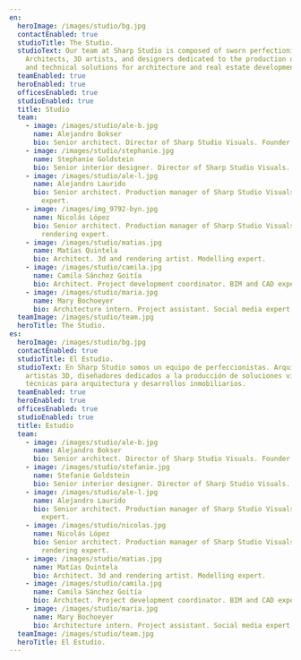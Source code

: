 ```yaml
---
en:
  heroImage: /images/studio/bg.jpg
  contactEnabled: true
  studioTitle: The Studio.
  studioText: Our team at Sharp Studio is composed of sworn perfectionists;
    Architects, 3D artists, and designers dedicated to the production of visual
    and technical solutions for architecture and real estate developments.
  teamEnabled: true
  heroEnabled: true
  officesEnabled: true
  studioEnabled: true
  title: Studio
  team:
    - image: /images/studio/ale-b.jpg
      name: Alejandro Bokser
      bio: Senior architect. Director of Sharp Studio Visuals. Founder.
    - image: /images/studio/stephanie.jpg
      name: Stephanie Goldstein
      bio: Senior interior designer. Director of Sharp Studio Visuals. Founder.
    - image: /images/studio/ale-l.jpg
      name: Alejandro Laurido
      bio: Senior architect. Production manager of Sharp Studio Visuals. Architecture
        expert.
    - image: /images/img_9792-byn.jpg
      name: Nicolás López
      bio: Senior architect. Production manager of Sharp Studio Visuals. 3d artist and
        rendering expert.
    - image: /images/studio/matias.jpg
      name: Matías Quintela
      bio: Architect. 3d and rendering artist. Modelling expert.
    - image: /images/studio/camila.jpg
      name: Camila Sánchez Goitía
      bio: Architect. Project development coordinator. BIM and CAD expert.
    - image: /images/studio/maria.jpg
      name: Mary Bochoeyer
      bio: Architecture intern. Project assistant. Social media expert.
  teamImage: /images/studio/team.jpg
  heroTitle: The Studio.
es:
  heroImage: /images/studio/bg.jpg
  contactEnabled: true
  studioTitle: El Estudio.
  studioText: En Sharp Studio somos un equipo de perfeccionistas. Arquitectos,
    artistas 3D, diseñadores dedicados a la producción de soluciones visuales y
    técnicas para arquitectura y desarrollos inmobiliarios.
  teamEnabled: true
  heroEnabled: true
  officesEnabled: true
  studioEnabled: true
  title: Estudio
  team:
    - image: /images/studio/ale-b.jpg
      name: Alejandro Bokser
      bio: Senior architect. Director of Sharp Studio Visuals. Founder.
    - image: /images/studio/stefanie.jpg
      name: Stefanie Goldstein
      bio: Senior interior designer. Director of Sharp Studio Visuals. Founder.
    - image: /images/studio/ale-l.jpg
      name: Alejandro Laurido
      bio: Senior architect. Production manager of Sharp Studio Visuals. Architecture
        expert.
    - image: /images/studio/nicolas.jpg
      name: Nicolás López
      bio: Senior architect. Production manager of Sharp Studio Visuals. 3d artist and
        rendering expert.
    - image: /images/studio/matias.jpg
      name: Matías Quintela
      bio: Architect. 3d and rendering artist. Modelling expert.
    - image: /images/studio/camila.jpg
      name: Camila Sánchez Goitía
      bio: Architect. Project development coordinator. BIM and CAD expert.
    - image: /images/studio/maria.jpg
      name: Mary Bochoeyer
      bio: Architecture intern. Project assistant. Social media expert.
  teamImage: /images/studio/team.jpg
  heroTitle: El Estudio.
---
```

